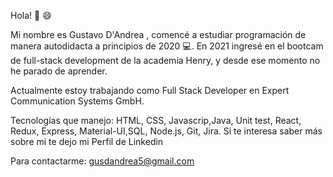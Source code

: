 Hola! 👋 😄

Mi nombre es Gustavo D'Andrea , comencé a estudiar programación de manera autodidacta a principios de 2020 💻.
En 2021 ingresé en el bootcam de full-stack development de la academia Henry, y desde ese momento no he parado de aprender. 

Actualmente estoy trabajando como Full Stack Developer en Expert Communication Systems GmbH.

Tecnologías que manejo: HTML, CSS, Javascrip,Java, Unit test, React, Redux, Express, Material-UI,SQL, Node.js, Git, Jira.
Si te interesa saber más sobre mi te dejo mi Perfil de Linkedin

Para contactarme: gusdandrea5@gmail.com

<!---
Dandreagus/Dandreagus is a ✨ special ✨ repository because its `README.md` (this file) appears on your GitHub profile.
You can click the Preview link to take a look at your changes.
--->
